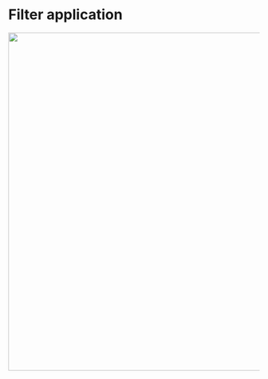 # Filter application

<p align="center">
    <img width="718" height="678" src="./plots/filter-application.svg">
</p>




